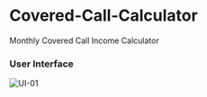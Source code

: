 # Covered-Call-Calculator
Monthly Covered Call Income Calculator


 ### User Interface
![UI-01](https://projects.zachcarroll.me/covered-call-monthly-etf-income-qylg-qyld-xylg-xyld.jpg)
